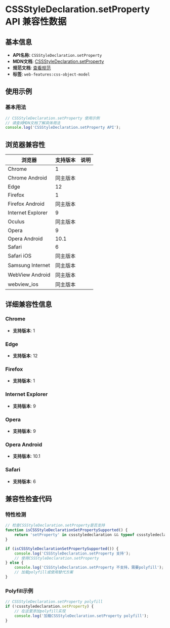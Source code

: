 # CSSStyleDeclaration.setProperty API 兼容性数据

## 基本信息

- **API名称**: `CSSStyleDeclaration.setProperty`
- **MDN文档**: [CSSStyleDeclaration.setProperty](https://developer.mozilla.org/docs/Web/API/CSSStyleDeclaration/setProperty)
- **规范文档**: [查看规范](https://drafts.csswg.org/cssom/#dom-cssstyledeclaration-setproperty)
- **标签**: `web-features:css-object-model`

## 使用示例

### 基本用法

```javascript
// CSSStyleDeclaration.setProperty 使用示例
// 请查阅MDN文档了解具体用法
console.log('CSSStyleDeclaration.setProperty API');
```

## 浏览器兼容性

| 浏览器 | 支持版本 | 说明 |
|--------|----------|------|
| Chrome | 1 |  |
| Chrome Android | 同主版本 |  |
| Edge | 12 |  |
| Firefox | 1 |  |
| Firefox Android | 同主版本 |  |
| Internet Explorer | 9 |  |
| Oculus | 同主版本 |  |
| Opera | 9 |  |
| Opera Android | 10.1 |  |
| Safari | 6 |  |
| Safari iOS | 同主版本 |  |
| Samsung Internet | 同主版本 |  |
| WebView Android | 同主版本 |  |
| webview_ios | 同主版本 |  |

## 详细兼容性信息

### Chrome

- **支持版本**: 1

### Edge

- **支持版本**: 12

### Firefox

- **支持版本**: 1

### Internet Explorer

- **支持版本**: 9

### Opera

- **支持版本**: 9

### Opera Android

- **支持版本**: 10.1

### Safari

- **支持版本**: 6

## 兼容性检查代码

### 特性检测

```javascript
// 检查CSSStyleDeclaration.setProperty是否支持
function isCSSStyleDeclarationSetPropertySupported() {
    return 'setProperty' in cssstyledeclaration && typeof cssstyledeclaration.setProperty === 'function';
}

if (isCSSStyleDeclarationSetPropertySupported()) {
    console.log('CSSStyleDeclaration.setProperty 支持');
    // 使用CSSStyleDeclaration.setProperty
} else {
    console.log('CSSStyleDeclaration.setProperty 不支持，需要polyfill');
    // 加载polyfill或使用替代方案
}
```

### Polyfill示例

```javascript
// CSSStyleDeclaration.setProperty polyfill
if (!cssstyledeclaration.setProperty) {
    // 在这里添加polyfill实现
    console.log('加载CSSStyleDeclaration.setProperty polyfill');
}
```

